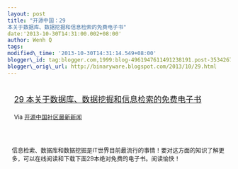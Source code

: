 ```yaml
--- 
layout: post 
title: "开源中国：29
本关于数据库、数据挖掘和信息检索的免费电子书" 
date:'2013-10-30T14:31:00.002+08:00' 
author: Wenh Q
tags:
modified\_time: '2013-10-30T14:31:14.549+08:00' 
blogger\_id: tag:blogger.com,1999:blog-4961947611491238191.post-3534267718946696326
blogger\_orig\_url: http://binaryware.blogspot.com/2013/10/29.html
---
```

<div style="margin: 10px; padding: 5px;">

<div style="font-size: 18px;">

[29
本关于数据库、数据挖掘和信息检索的免费电子书](http://www.oschina.net/translate/29-free-ebooks-on-database-data-mining-and-information-retrieval)

</div>

<div style="font-size: 13px;">

Via [开源中国社区最新新闻](http://www.oschina.net/?from=rss)

</div>

</div>

<div style="font-size: 13px; padding: 15px 0 10px 10px;">

信息检索、数据库和数据挖掘是IT世界目前最流行的事情！要对这方面的知识了解更多，可以在线阅读和下载下面29本绝对免费的电子书。阅读愉快！

</div>
